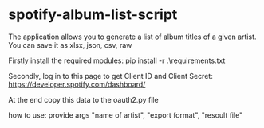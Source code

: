 # spotify-album-list-script
The application allows you to generate a list of album titles of a given artist. You can save it as xlsx, json, csv, raw

Firstly install the required modules:
pip install -r .\requirements.txt

Secondly, log in to this page to get Client ID and Client Secret:
https://developer.spotify.com/dashboard/

At the end copy this data to the oauth2.py file

how to use:
provide args "name of artist", "export format", "resoult file"
